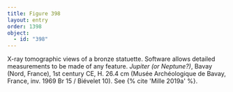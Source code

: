 ```yaml
---
title: Figure 398
layout: entry
order: 1398
object:
  - id: "398"
---
```


X-ray tomographic views of a bronze statuette. Software allows detailed measurements to be made of any feature. *Jupiter (or Neptune?)*, Bavay (Nord, France), 1st century CE, H. 26.4 cm (Musée Archéologique de Bavay, France, inv. 1969 Br 15 / Biévelet 10). See {% cite 'Mille 2019a' %}.
